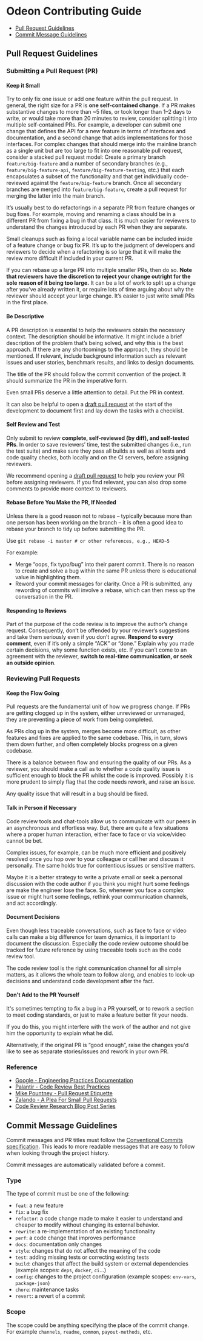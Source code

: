 # Odeon Contributing Guide

- [Pull Request Guidelines](#pull-request-guidelines)
- [Commit Message Guidelines](#commit-message-guidelines)

## Pull Request Guidelines

### Submitting a Pull Request (PR)

#### Keep it Small

Try to only fix one issue or add one feature within the pull request. In general, the right size for a PR is **one self-contained change**. If a PR makes substantive changes to more than ~5 files, or took longer than 1–2 days to write, or would take more than 20 minutes to review, consider splitting it into multiple self-contained PRs. For example, a developer can submit one change that defines the API for a new feature in terms of interfaces and documentation, and a second change that adds implementations for those interfaces. For complex changes that should merge into the mainline branch as a single unit but are too large to fit into one reasonable pull request, consider a stacked pull request model: Create a primary branch `feature/big-feature` and a number of secondary branches (e.g., `feature/big-feature-api`, `feature/big-feature-testing`, etc.) that each encapsulates a subset of the functionality and that get individually code-reviewed against the `feature/big-feature` branch. Once all secondary branches are merged into `feature/big-feature`, create a pull request for merging the latter into the main branch.

It’s usually best to do refactorings in a separate PR from feature changes or bug fixes. For example, moving and renaming a class should be in a different PR from fixing a bug in that class. It is much easier for reviewers to understand the changes introduced by each PR when they are separate.

Small cleanups such as fixing a local variable name can be included inside of a feature change or bug fix PR. It’s up to the judgment of developers and reviewers to decide when a refactoring is so large that it will make the review more difficult if included in your current PR.

If you can rebase up a large PR into multiple smaller PRs, then do so. **Note that reviewers have the discretion to reject your change outright for the sole reason of it being too large.** It can be a lot of work to split up a change after you’ve already written it, or require lots of time arguing about why the reviewer should accept your large change. It’s easier to just write small PRs in the first place.

#### Be Descriptive

A PR description is essential to help the reviewers obtain the necessary context. The description should be informative. It might include a brief description of the problem that’s being solved, and why this is the best approach. If there are any shortcomings to the approach, they should be mentioned. If relevant, include background information such as relevant issues and user stories, benchmark results, and links to design documents.

The title of the PR should follow the commit convention of the project. It should summarize the PR in the imperative form.

Even small PRs deserve a little attention to detail. Put the PR in context.

It can also be helpful to open a [draft pull request](https://help.github.com/en/github/collaborating-with-issues-and-pull-requests/about-pull-requests#draft-pull-requests) at the start of the development to document first and lay down the tasks with a checklist.


#### Self Review and Test

Only submit to review **complete, self-reviewed (by diff), and self-tested PRs**. In order to save reviewers’ time, test the submitted changes (i.e., run the test suite) and make sure they pass all builds as well as all tests and code quality checks, both locally and on the CI servers, before assigning reviewers.

We recommend opening a [draft pull request](https://help.github.com/en/github/collaborating-with-issues-and-pull-requests/about-pull-requests#draft-pull-requests) to help you review your PR before assigning reviewers. If you find relevant, you can also drop some comments to provide more context to reviewers.


#### Rebase Before You Make the PR, If Needed
Unless there is a good reason not to rebase – typically because more than one person has been working on the branch – it is often a good idea to rebase your branch to tidy up before submitting the PR.

Use `git rebase -i master # or other references, e.g., HEAD~5`

For example:

- Merge “oops, fix typo/bug” into their parent commit. There is no reason to create and solve a bug within the same PR unless there is educational value in highlighting them.
- Reword your commit messages for clarity. Once a PR is submitted, any rewording of commits will involve a rebase, which can then mess up the conversation in the PR.


#### Responding to Reviews

Part of the purpose of the code review is to improve the author’s change request. Consequently, don’t be offended by your reviewer’s suggestions and take them seriously even if you don’t agree. **Respond to every comment**, even if it’s only a simple “ACK” or “done.” Explain why you made certain decisions, why some function exists, etc. If you can’t come to an agreement with the reviewer, **switch to real-time communication, or seek an outside opinion**.


### Reviewing Pull Requests

#### Keep the Flow Going

Pull requests are the fundamental unit of how we progress change. If PRs are getting clogged up in the system, either unreviewed or unmanaged, they are preventing a piece of work from being completed.

As PRs clog up in the system, merges become more difficult, as other features and fixes are applied to the same codebase. This, in turn, slows them down further, and often completely blocks progress on a given codebase.

There is a balance between flow and ensuring the quality of our PRs. As a reviewer, you should make a call as to whether a code quality issue is sufficient enough to block the PR whilst the code is improved. Possibly it is more prudent to simply flag that the code needs rework, and raise an issue.

Any quality issue that will result in a bug should be fixed.

#### Talk in Person if Necessary
Code review tools and chat-tools allow us to communicate with our peers in an asynchronous and effortless way. But, there are quite a few situations where a proper human interaction, either face to face or via voice/video cannot be bet.

Complex issues, for example, can be much more efficient and positively resolved once you hop over to your colleague or call her and discuss it personally. The same holds true for contentious issues or sensitive matters.

Maybe it is a better strategy to write a private email or seek a personal discussion with the code author if you think you might hurt some feelings are make the engineer lose the face. So, whenever you face a complex issue or might hurt some feelings, rethink your communication channels, and act accordingly.

#### Document Decisions
Even though less traceable conversations, such as face to face or video calls can make a big difference for team dynamics, it is important to document the discussion. Especially the code review outcome should be tracked for future reference by using traceable tools such as the code review tool.

The code review tool is the right communication channel for all simple matters, as it allows the whole team to follow along, and enables to look-up decisions and understand code development after the fact.


#### Don't Add to the PR Yourself

It's sometimes tempting to fix a bug in a PR yourself, or to rework a section to meet coding standards, or just to make a feature better fit your needs.

If you do this, you might interfere with the work of the author and not give him the opportunity to explain what he did.

Alternatively, if the original PR is “good enough”, raise the changes you'd like to see as separate stories/issues and rework in your own PR.

### Reference

- [Google - Engineering Practices Documentation](https://google.github.io/eng-practices/)
- [Palantir - Code Review Best Practices](https://medium.com/palantir/code-review-best-practices-19e02780015f)
- [Mike Pountney - Pull Request Etiquette](https://gist.github.com/mikepea/863f63d6e37281e329f8)
- [Zalando - A Plea For Small Pull Requests](https://jobs.zalando.com/en/tech/blog/a-plea-for-small-pull-requests)
- [Code Review Research Blog Post Series](https://www.michaelagreiler.com/code-review-blog-post-series/)

## Commit Message Guidelines

Commit messages and PR titles must follow the
[Conventional Commits specification](https://www.conventionalcommits.org/). This leads to more
readable messages that are easy to follow when looking through the project history.

Commit messages are automatically validated before a commit.

### Type

The type of commit must be one of the following:

- `feat`: a new feature
- `fix`: a bug fix
- `refactor`: a code change made to make it easier to understand and cheaper to modify without
  changing its external behavior.
- `rewrite`: a re-implementation of an existing functionality
- `perf`: a code change that improves performance
- `docs`: documentation only changes
- `style`: changes that do not affect the meaning of the code
- `test`: adding missing tests or correcting existing tests
- `build`: changes that affect the build system or external dependencies (example scopes: `deps`, `docker`, `ci`...)
- `config`: changes to the project configuration (example scopes: `env-vars`, `package-json`)
- `chore`: maintenance tasks
- `revert`: a revert of a commit

### Scope

The scope could be anything specifying the place of the commit change. For example `channels`,
`readme`, `common`, `payout-methods`, etc.
